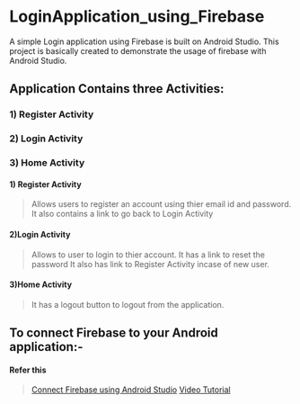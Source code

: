 # LoginApplication_using_Firebase

A simple Login application using Firebase is built on Android Studio.
This project is basically created to demonstrate the usage of firebase with Android Studio.

## Application Contains three Activities:

### 1) Register Activity 
### 2) Login Activity 
### 3) Home Activity 

#### 1) Register Activity 
> Allows users to register an account using thier email id and password.
> It also contains a link to go back to Login Activity

#### 2)Login Activity
> Allows to user to login to thier account.
> It has a link to reset the password
> It also has link to Register Activity incase of new user.

#### 3)Home Activity
> It has a logout button to logout from the application.

## To connect Firebase to your Android application:-
#### Refer this
> [Connect Firebase using Android Studio](https://firebase.google.com/docs/android/setup)
> [Video Tutorial](https://www.youtube.com/watch?time_continue=4&v=cNPCgJW8c-E&feature=emb_logo)

